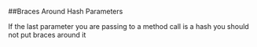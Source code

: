 ##Braces Around Hash Parameters

If the last parameter you are passing to a method call is a hash you should not
put braces around it